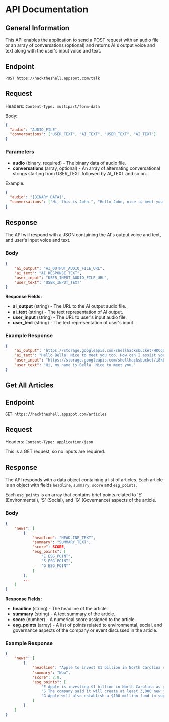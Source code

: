 # API Documentation

## General Information
This API enables the application to send a POST request with an audio file or an array of conversations (optional) and returns AI's output voice and text along with the user's input voice and text. 

## Endpoint 
`POST https://hacktheshell.appspot.com/talk`

## Request 
Headers: `Content-Type: multipart/form-data`

Body:

```json
{
  "audio": "AUDIO_FILE",
  "conversations": ["USER_TEXT", "AI_TEXT", "USER_TEXT", "AI_TEXT"]
}
```

### Parameters

* **audio** (binary, required) - The binary data of audio file.
* **conversations** (array, optional) - An array of alternating conversational strings starting from USER_TEXT followed by AI_TEXT and so on.

Example:
```json
{
  "audio": "[BINARY_DATA]",
  "conversations": ["Hi, this is John.", "Hello John, nice to meet you.", "You too."]
}
```

## Response 

The API will respond with a JSON containing the AI's output voice and text, and user's input voice and text.

### Body

```json
{
    "ai_output": "AI_OUTPUT_AUDIO_FILE_URL",
    "ai_text": "AI_RESPONSE_TEXT",
    "user_input": "USER_INPUT_AUDIO_FILE_URL",
    "user_text": "USER_INPUT_TEXT"
}
```

**Response Fields:**

* **ai_output** (string) - The URL to the AI output audio file.
* **ai_text** (string) - The text representation of AI output.
* **user_input** (string) - The URL to user's input audio file.
* **user_text** (string) - The text representation of user's input.

### Example Response
```json
{
    "ai_output": "https://storage.googleapis.com/shellhacksbucket/HKCqDwXT.mp3",
    "ai_text": "Hello Bella! Nice to meet you too. How can I assist you today with financial literacy content and sustainability?",
    "user_input": "https://storage.googleapis.com/shellhacksbucket/i8kLbzh4.mp3",
    "user_text": "Hi, my name is Bella. Nice to meet you."
}
```

## Get All Articles

## Endpoint 
`GET https://hacktheshell.appspot.com/articles`

## Request 
Headers: `Content-Type: application/json`

This is a GET request, so no inputs are required.

## Response 

The API responds with a data object containing a list of articles. Each article is an object with fields `headline`, `summary`, `score` and `esg_points`.

Each `esg_points` is an array that contains brief points related to 'E' (Environmental), 'S' (Social), and 'G' (Governance) aspects of the article.

### Body

```json
{
    "news": [
        {
            "headline": "HEADLINE_TEXT",
            "summary": "SUMMARY_TEXT",
            "score": SCORE,
            "esg_points": [
                "E ESG_POINT",
                "S ESG_POINT",
                "G ESG_POINT"
            ]
        },
        ...
    ]
}
```
**Response Fields:**

* **headline** (string) - The headline of the article.
* **summary** (string) - A text summary of the article.
* **score** (number) - A numerical score assigned to the article.
* **esg_points** (array) - A list of points related to environmental, social, and governance aspects of the company or event discussed in the article.

### Example Response
```json
{
    "news": [
        {
            "headline": "Apple to invest $1 billion in North Carolina campus, create at least 3,000 jobs",
            "summary": "Wow",
            "score": 7.8,
            "esg_points": [
                "E Apple is investing $1 billion in North Carolina as part of a plan to establish a new campus and engineering hub in the Research Triangle area.",
                "S The company said it will create at least 3,000 new jobs in machine learning, artificial intelligence, software engineering and other fields.",
                "G Apple will also establish a $100 million fund to support schools and community initiatives in the greater Raleigh-Durham area and across the state."
            ]
        }
    ]
}
```